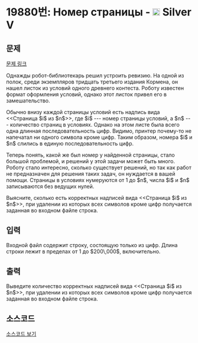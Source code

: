 # 19880번: Номер страницы - <img src="https://static.solved.ac/tier_small/6.svg" style="height:20px" /> Silver V

<!-- performance -->

<!-- 문제 제출 후 깃허브에 푸시를 했을 때 제출한 코드의 성능이 입력될 공간입니다.-->

<!-- end -->

## 문제

[문제 링크](https://boj.kr/19880)


<p>Однажды робот-библиотекарь решил устроить ревизию. На одной из полок, среди экземпляров тридцать третьего издания Кормена, он нашел листок из условий одного древнего контеста. Роботу известен формат оформления условий, однако этот листок привел его в замешательство.</p>

<p>Обычно внизу каждой страницы условий есть надпись вида &lt;&lt;Страница $i$ из $n$&gt;&gt;, где $i$ --- номер страницы условий, а $n$ --- количество страниц в условиях. Однако на этом листе была всего одна длинная последовательность цифр. Видимо, принтер почему-то не напечатал ни одного символа кроме цифр. Таким образом, номера $i$ и $n$ слились в единую последовательность цифр.</p>

<p>Теперь понять, какой же был номер у найденной страницы, стало большой проблемой, и решений у этой задачи может быть много. Роботу стало интересно, сколько существует решений, но так как работ не предназначен для решения таких задач, он нуждается в вашей помощи. Страницы в условиях нумеруются от 1 до $n$, числа $i$ и $n$ записываются без ведущих нулей.</p>

<p>Выясните, сколько есть корректных надписей вида &lt;&lt;Страница $i$ из $n$&gt;&gt;, при удалении из которых всех символов кроме цифр получается заданная во входном файле строка.</p>



## 입력


<p>Входной файл содержит строку, состоящую только из цифр. Длина строки лежит в пределах от 1 до $200\,000$, включительно.</p>



## 출력


<p>Выведите количество корректных надписей вида &lt;&lt;Страница $i$ из $n$&gt;&gt;, при удалении из которых всех символов кроме цифр получается заданная во входном файле строка.</p>



## 소스코드

[소스코드 보기](Номер%20страницы.cpp)